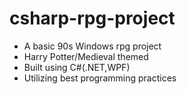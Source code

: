 # csharp-rpg-project
- A basic 90s Windows rpg project
- Harry Potter/Medieval themed 
- Built using C#(.NET,WPF)
- Utilizing best programming practices
